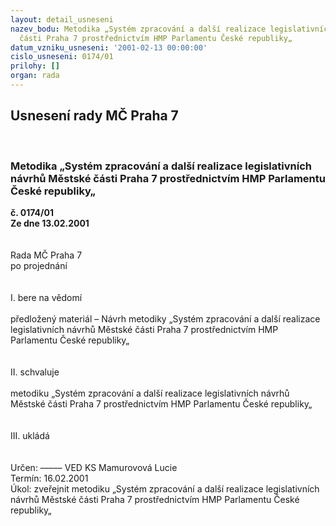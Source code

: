 ```yaml
---
layout: detail_usneseni
nazev_bodu: Metodika „Systém zpracování a další realizace legislativních návrhů Městské
  části Praha 7 prostřednictvím HMP Parlamentu České republiky„
datum_vzniku_usneseni: '2001-02-13 00:00:00'
cislo_usneseni: 0174/01
prilohy: []
organ: rada
---
```

<div id="ucUsn_pList" class="usn">
	<span><h2>Usnesení rady MČ Praha 7 </h2>
<br></span><div class="standBody">
<span><h3>Metodika „Systém zpracování a další realizace legislativních návrhů Městské části Praha 7 prostřednictvím HMP Parlamentu České republiky„</h3></span><div class="center">
		<strong>č. 0174/01</strong><br>
	</div>
<div class="center">
		<strong>Ze dne 13.02.2001</strong><br><br>
	</div>
<br>Rada MČ Praha 7<br>po projednání<br><br><br>I.	bere na vědomí<br><br> předložený materiál – Návrh metodiky „Systém zpracování a další realizace legislativních návrhů Městské části Praha 7 prostřednictvím HMP Parlamentu České republiky„<br><br><br>II.	schvaluje<br><br>metodiku  „Systém zpracování a další realizace legislativních návrhů Městské části Praha 7 prostřednictvím HMP Parlamentu České republiky„<br><br><br>III.	ukládá<br><br><br> Určen:	–––––	VED KS Mamurovová Lucie<br>Termín: 16.02.2001<br>Úkol:	zveřejnit metodiku  „Systém zpracování a další realizace legislativních návrhů Městské části Praha 7 prostřednictvím HMP Parlamentu České republiky„<br> <br><br> <br>
</div>
</div>